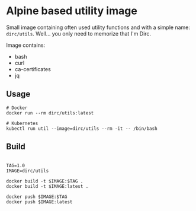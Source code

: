 
# Alpine based utility image

Small image containing often used utility functions and with a simple name: `dirc/utils`. Well... you only need to memorize that I'm Dirc.

Image contains:

- bash
- curl
- ca-certificates
- jq

## Usage

```shell
# Docker
docker run --rm dirc/utils:latest

# Kubernetes
kubectl run util --image=dirc/utils --rm -it -- /bin/bash

```

## Build

```shell

TAG=1.0
IMAGE=dirc/utils

docker build -t $IMAGE:$TAG .
docker build -t $IMAGE:latest .

docker push $IMAGE:$TAG
docker push $IMAGE:latest

```
